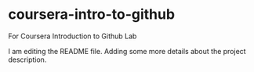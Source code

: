 # coursera-intro-to-github
For Coursera Introduction to Github Lab

I am editing the README file. Adding some more details about the project description.
